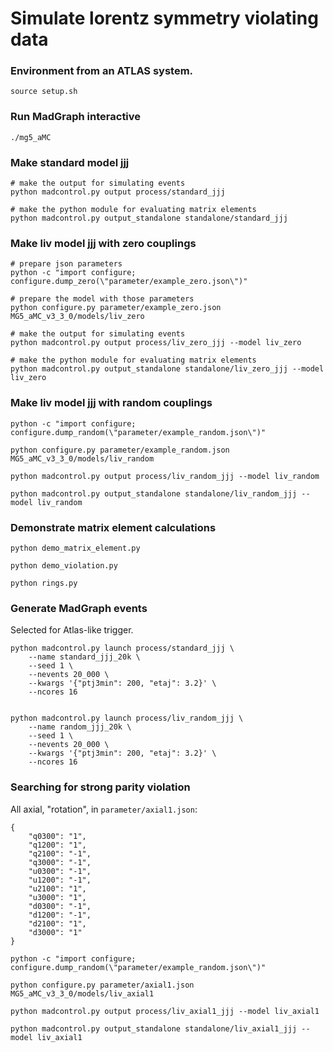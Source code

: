 # Simulate lorentz symmetry violating data


### Environment from an ATLAS system.
```
source setup.sh

```


### Run MadGraph interactive
```
./mg5_aMC

```


### Make standard model jjj
```
# make the output for simulating events
python madcontrol.py output process/standard_jjj

# make the python module for evaluating matrix elements
python madcontrol.py output_standalone standalone/standard_jjj

```


### Make liv model jjj with zero couplings
```
# prepare json parameters
python -c "import configure; configure.dump_zero(\"parameter/example_zero.json\")"

# prepare the model with those parameters
python configure.py parameter/example_zero.json MG5_aMC_v3_3_0/models/liv_zero

# make the output for simulating events
python madcontrol.py output process/liv_zero_jjj --model liv_zero

# make the python module for evaluating matrix elements
python madcontrol.py output_standalone standalone/liv_zero_jjj --model liv_zero

```


### Make liv model jjj with random couplings
```
python -c "import configure; configure.dump_random(\"parameter/example_random.json\")"

python configure.py parameter/example_random.json MG5_aMC_v3_3_0/models/liv_random

python madcontrol.py output process/liv_random_jjj --model liv_random

python madcontrol.py output_standalone standalone/liv_random_jjj --model liv_random

```


### Demonstrate matrix element calculations
```
python demo_matrix_element.py

python demo_violation.py

python rings.py

```


### Generate MadGraph events

Selected for Atlas-like trigger.

```
python madcontrol.py launch process/standard_jjj \
    --name standard_jjj_20k \
    --seed 1 \
    --nevents 20_000 \
    --kwargs '{"ptj3min": 200, "etaj": 3.2}' \
    --ncores 16


python madcontrol.py launch process/liv_random_jjj \
    --name random_jjj_20k \
    --seed 1 \
    --nevents 20_000 \
    --kwargs '{"ptj3min": 200, "etaj": 3.2}' \
    --ncores 16

```

### Searching for strong parity violation

All axial, "rotation", in `parameter/axial1.json`:

```
{
	"q0300": "1",
	"q1200": "1",
	"q2100": "-1",
	"q3000": "-1",
	"u0300": "-1",
	"u1200": "-1",
	"u2100": "1",
	"u3000": "1",
	"d0300": "-1",
	"d1200": "-1",
	"d2100": "1",
	"d3000": "1"
}
```

```
python -c "import configure; configure.dump_random(\"parameter/example_random.json\")"

python configure.py parameter/axial1.json MG5_aMC_v3_3_0/models/liv_axial1

python madcontrol.py output process/liv_axial1_jjj --model liv_axial1

python madcontrol.py output_standalone standalone/liv_axial1_jjj --model liv_axial1

```
